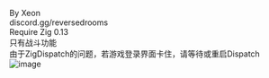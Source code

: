 By Xeon<br>
discord.gg/reversedrooms<br>
Require Zig 0.13<br>
只有战斗功能<br>
由于ZigDispatch的问题，若游戏登录界面卡住，请等待或重启Dispatch<br>
![image](https://github.com/user-attachments/assets/ec55c221-0f31-4721-a251-832fea7b75a2)
